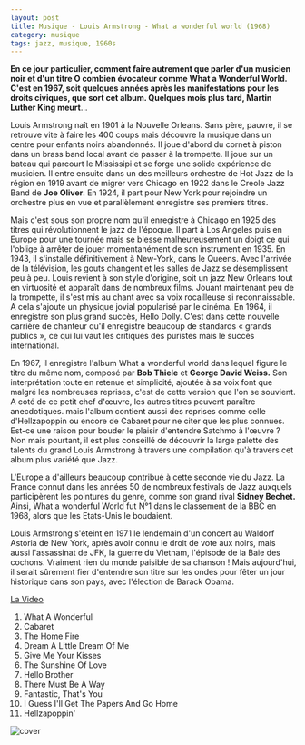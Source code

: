 ```yaml
---
layout: post
title: Musique - Louis Armstrong - What a wonderful world (1968)
category: musique
tags: jazz, musique, 1960s
---
```


**En ce jour particulier, comment faire autrement que parler d'un musicien noir et d'un titre O combien évocateur comme What a Wonderful World. C'est en 1967, soit quelques années après les manifestations pour les droits civiques, que sort cet album. Quelques mois plus tard, Martin Luther King meurt**…

Louis Armstrong naît en 1901 à la Nouvelle Orleans. Sans père, pauvre, il se retrouve vite à faire les 400 coups mais découvre la musique dans un centre pour enfants noirs abandonnés. Il joue d'abord du cornet à piston dans un brass band local avant de passer à la trompette. Il joue sur un bateau qui parcourt le Mississipi et se forge une solide expérience de musicien. Il entre ensuite dans un des meilleurs orchestre de Hot Jazz de la région en 1919 avant de migrer vers Chicago en 1922 dans le Creole Jazz Band de **Joe Oliver**. En 1924, il part pour New York pour rejoindre un orchestre plus en vue et parallèlement enregistre ses premiers titres.

Mais c'est sous son propre nom qu'il enregistre à Chicago en 1925 des titres qui révolutionnent le jazz de l'époque. Il part à Los Angeles puis en Europe pour une tournée mais se blesse malheureusement un doigt ce qui l'oblige à arrêter de jouer momentanément de son instrument en 1935. En 1943, il s'installe définitivement à New-York, dans le Queens. Avec l'arrivée de la télévision, les gouts changent et les salles de Jazz se désemplissent peu à peu. Louis revient à son style d'origine, soit un jazz New Orleans tout en virtuosité et apparaît dans de nombreux films. Jouant maintenant peu de la trompette, il s'est mis au chant avec sa voix rocailleuse si reconnaissable. A cela s'ajoute un physique jovial popularisé par le cinéma. En 1964, il enregistre son plus grand succès, Hello Dolly. C'est dans cette nouvelle carrière de chanteur qu'il enregistre beaucoup de standards « grands publics », ce qui lui vaut les critiques des puristes mais le succès international.

En 1967, il enregistre l'album What a wonderful world dans lequel figure le titre du même nom, composé par **Bob Thiele** et **George David Weiss.** Son interprétation toute en retenue et simplicité, ajoutée à sa voix font que malgré les nombreuses reprises, c'est de cette version que l'on se souvient. A coté de ce petit chef d'œuvre, les autres titres peuvent paraître anecdotiques. mais l'album contient aussi des reprises comme celle d'Hellzapoppin ou encore de Cabaret pour ne citer que les plus connues. Est-ce une raison pour bouder le plaisir d'entendre Satchmo à l'œuvre ? Non mais pourtant, il est plus conseillé de découvrir la large palette des talents du grand Louis Armstrong à travers une compilation qu'à travers cet album plus variété que Jazz.

L'Europe a d'ailleurs beaucoup contribué à cette seconde vie du Jazz. La France connut dans les années 50 de nombreux festivals de Jazz auxquels participèrent les pointures du genre, comme son grand rival **Sidney Bechet.** Ainsi, What a wonderful World fut N°1 dans le classement de la BBC en 1968, alors que les Etats-Unis le boudaient.

Louis Armstrong s'éteint en 1971 le lendemain d'un concert au Waldorf Astoria de New York, après avoir connu le droit de vote aux noirs, mais aussi l'assassinat de JFK, la guerre du Vietnam, l'épisode de la Baie des cochons. Vraiment rien du monde paisible de sa chanson ! Mais aujourd'hui, il serait sûrement fier d'entendre son titre sur les ondes pour fêter un jour historique dans son pays, avec l'élection de Barack Obama.

[La Video](https://www.youtube.com/watch?v=E2VCwBzGdPM)

1. What A Wonderful 
2. Cabaret 
3. The Home Fire 
4. Dream A Little Dream Of Me 
5. Give Me Your Kisses 
6. The Sunshine Of Love 
7. Hello Brother 
8. There Must Be A Way 
9. Fantastic, That's You 
10. I Guess I'll Get The Papers And Go Home 
11. Hellzapoppin'

![cover](http://cheziceman.files.wordpress.com/2014/11/louis-armstrong.jpg)
